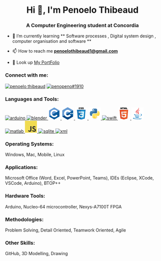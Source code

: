 <h1 align="center">Hi 👋, I'm Penoelo Thibeaud</h1>
<h3 align="center">A Computer Engineering student at Concordia</h3>

- 🌱 I’m currently learning ** Software processes , Digital system design , computer organisation and software **

- 📫 How to reach me **penoelothibeaud1@gmail.com**

- 💼 Look up <a href="https://flowcv.me/penoelo-official">My PortFolio</a>

<h3 align="left">Connect with me:</h3>
<p align="left">
<a href="https://linkedin.com/in/penoelo thibeaud" target="blank"><img align="center" src="https://raw.githubusercontent.com/rahuldkjain/github-profile-readme-generator/master/src/images/icons/Social/linked-in-alt.svg" alt="penoelo thibeaud" height="30" width="40" /></a>
<a href="https://discord.gg/penopeno#1910" target="blank"><img align="center" src="https://raw.githubusercontent.com/rahuldkjain/github-profile-readme-generator/master/src/images/icons/Social/discord.svg" alt="penopeno#1910" height="30" width="40" /></a>
</p>

<h3 align="left">Languages and Tools:</h3>
<p align="left"> 
  <!-- Programming Languages -->
  <a href="https://www.arduino.cc/" target="_blank" rel="noreferrer"> 
    <img src="https://cdn.worldvectorlogo.com/logos/arduino-1.svg" alt="arduino" width="40" height="40"/> 
  </a> 
  <a href="https://www.blender.org/" target="_blank" rel="noreferrer"> 
    <img src="https://download.blender.org/branding/community/blender_community_badge_white.svg" alt="blender" width="40" height="40"/> 
  </a> 
  <a href="https://www.cprogramming.com/" target="_blank" rel="noreferrer"> 
    <img src="https://raw.githubusercontent.com/devicons/devicon/master/icons/c/c-original.svg" alt="c" width="40" height="40"/> 
  </a> 
  <a href="https://www.w3schools.com/cpp/" target="_blank" rel="noreferrer"> 
    <img src="https://raw.githubusercontent.com/devicons/devicon/master/icons/cplusplus/cplusplus-original.svg" alt="cplusplus" width="40" height="40"/> 
  </a> 
  <a href="https://www.w3schools.com/css/" target="_blank" rel="noreferrer"> 
    <img src="https://raw.githubusercontent.com/devicons/devicon/master/icons/css3/css3-original-wordmark.svg" alt="css3" width="40" height="40"/> 
  </a> 
  <a href="https://www.python.org/" target="_blank" rel="noreferrer"> 
    <img src="https://raw.githubusercontent.com/devicons/devicon/master/icons/python/python-original.svg" alt="python" width="40" height="40"/> 
  </a> 
  <a href="https://developer.apple.com/swift/resources/" target="_blank" rel="noreferrer"> 
    <img src="https://developer.apple.com/assets/elements/icons/swift-playgrounds/swift-playgrounds-96x96.png"  alt="swift" width="40" height="40"/>
  </a>
  <a href="https://www.w3.org/html/" target="_blank" rel="noreferrer"> 
    <img src="https://raw.githubusercontent.com/devicons/devicon/master/icons/html5/html5-original-wordmark.svg" alt="html5" width="40" height="40"/> 
  </a> 
  <a href="https://www.java.com" target="_blank" rel="noreferrer"> 
    <img src="https://raw.githubusercontent.com/devicons/devicon/master/icons/java/java-original.svg" alt="java" width="40" height="40"/> 
  </a> 
  <a href="https://www.mathworks.com/" target="_blank" rel="noreferrer"> 
    <img src="https://upload.wikimedia.org/wikipedia/commons/2/21/Matlab_Logo.png" alt="matlab" width="40" height="40"/> 
  </a> 
  <!-- Additional Programming Skills -->
  <a href="https://www.w3schools.com/js/" target="_blank" rel="noreferrer"> 
    <img src="https://raw.githubusercontent.com/devicons/devicon/master/icons/javascript/javascript-original.svg" alt="javascript" width="40" height="40"/> 
  </a> 
  <a href="https://www.sqlite.org/index.html" target="_blank" rel="noreferrer"> 
    <img src="https://www.sqlite.org/images/sqlite370_banner.gif" alt="sqlite" width="40" height="40"/> 
  </a> 
  <a href="https://en.wikipedia.org/wiki/XML" target="_blank" rel="noreferrer"> 
    <img src="https://upload.wikimedia.org/wikipedia/commons/9/9f/XML_logo.svg" alt="xml" width="40" height="40"/> 
  </a> 
</p>

<h3 align="left">Operating Systems:</h3>
<p align="left"> 
  Windows, Mac, Mobile, Linux 
</p>

<h3 align="left">Applications:</h3>
<p align="left"> 
  Microsoft Office (Word, Excel, PowerPoint, Teams), IDEs (Eclipse, XCode, VSCode, Arduino), BTOP++
</p>

<h3 align="left">Hardware Tools:</h3>
<p align="left"> 
  Arduino, Nucleo-64 microcontroller, Nexys-A7100T FPGA 
</p>

<h3 align="left">Methodologies:</h3>
<p align="left"> 
  Problem Solving, Detail Oriented, Teamwork Oriented, Agile
</p>

<h3 align="left">Other Skills:</h3>
<p align="left"> 
  GitHub, 3D Modelling, Drawing
</p>


